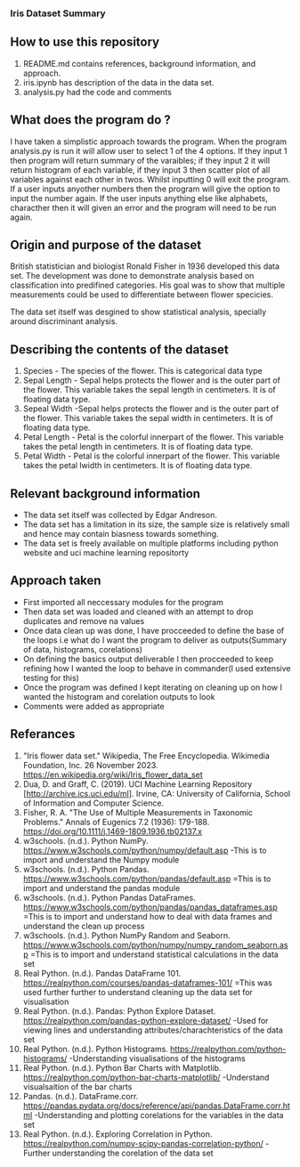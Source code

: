 ### Iris Dataset Summary

## How to use this repository
1. README.md contains references, background information, and approach.
2. iris.ipynb has description of the data in the data set.
3. analysis.py had the code and comments


## What does the program do ?
I have taken a simplistic approach towards the program. When the program analysis.py is run it will allow user to select 1 of the 4 options. If they input 1 then program will return summary of the varaibles; if they input 2 it will return histogram of each variable, if they input 3 then scatter plot of all variables against each other in twos. Whilst inputting 0 will exit the program. If a user inputs anyother numbers then the program will give the option to input the number again. If the user inputs anything else like alphabets, characther then it will given an error and the program will need to be run again.


## Origin and purpose of the dataset

British statistician and biologist Ronald Fisher in 1936 developed this data set. The development was done to demonstrate analysis based on classification into predifined categories.
His goal was to show that multiple measurements could be used to differentiate between flower specicies.

The data set itself was desgined to show statistical analysis, specially around discriminant analysis.

## Describing the contents of the dataset

1. Species - The species of the flower. This is categorical data type
2. Sepal Length - Sepal helps protects the flower and is the outer part of the flower. This variable takes the sepal length in centimeters. It is of floating data type.
3. Sepeal Width -Sepal helps protects the flower and is the outer part of the flower. This variable takes the sepal width in centimeters. It is of floating data type.
4. Petal Length - Petal is the colorful innerpart of the flower. This variable takes the petal length in centimeters. It is of floating data type.
5. Petal Width  - Petal is the colorful innerpart of the flower. This variable takes the petal lwidth in centimeters. It is of floating data type.


## Relevant background information

- The data set itself was collected by Edgar Andreson.
- The data set has a limitation in its size, the sample size is relatively small and hence may contain biasness towards something.
- The data set is freely available on multiple platforms including python website and uci machine learning repositorty

## Approach taken
- First imported all neccessary modules for the program
- Then data set was loaded and cleaned with an attempt to drop duplicates and remove na values
- Once data clean up was done, I have procceeded to define the base of the loops i.e what do I want the program to deliver as outputs(Summary of data, histograms, corelations) 
- On defining the basics output deliverable I then procceeded to keep refining how I wanted the loop to behave in commander(I used extensive testing for this)
- Once the program was defined I kept iterating on cleaning up on how I wanted the histogram and corelation outputs to look
- Comments were added as appropriate

## Referances

1. "Iris flower data set." Wikipedia, The Free Encyclopedia. Wikimedia Foundation, Inc. 26 November 2023. https://en.wikipedia.org/wiki/Iris_flower_data_set
2. Dua, D. and Graff, C. (2019). UCI Machine Learning Repository [http://archive.ics.uci.edu/ml]. Irvine, CA: University of California, School of Information and Computer Science.
3. Fisher, R. A. "The Use of Multiple Measurements in Taxonomic Problems." Annals of Eugenics 7.2 (1936): 179-188. https://doi.org/10.1111/j.1469-1809.1936.tb02137.x
4. w3schools. (n.d.). Python NumPy. https://www.w3schools.com/python/numpy/default.asp -This is to import and understand the Numpy module
5. w3schools. (n.d.). Python Pandas. https://www.w3schools.com/python/pandas/default.asp =This is to import and understand the pandas module
6. w3schools. (n.d.). Python Pandas DataFrames. https://www.w3schools.com/python/pandas/pandas_dataframes.asp =This is to import and understand how to deal with data frames and understand the clean up process
7. w3schools. (n.d.). Python NumPy Random and Seaborn. https://www.w3schools.com/python/numpy/numpy_random_seaborn.asp =This is to import and understand statistical calculations in the data set
8. Real Python. (n.d.). Pandas DataFrame 101. https://realpython.com/courses/pandas-dataframes-101/ =This was used further further to understand cleaning up the data set for visualisation
9. Real Python. (n.d.). Pandas: Python Explore Dataset. https://realpython.com/pandas-python-explore-dataset/ -Used for viewing lines and understanding attributes/charachteristics of the data set
10. Real Python. (n.d.). Python Histograms. https://realpython.com/python-histograms/ -Understanding visualisations of the histograms
11. Real Python. (n.d.). Python Bar Charts with Matplotlib. https://realpython.com/python-bar-charts-matplotlib/ -Understand visualsaition of the bar charts
12. Pandas. (n.d.). DataFrame.corr. https://pandas.pydata.org/docs/reference/api/pandas.DataFrame.corr.html -Understanding and plotting corelations for the variables in the data set
13. Real Python. (n.d.). Exploring Correlation in Python. https://realpython.com/numpy-scipy-pandas-correlation-python/ -Further understanding the corelation of the data set


